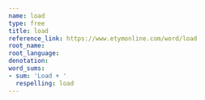 ```yaml
---
name: load
type: free
title: load
reference_link: https://www.etymonline.com/word/load
root_name: 
root_language: 
denotation: 
word_sums:
- sum: 'Load + '
  respelling: load
---
```

